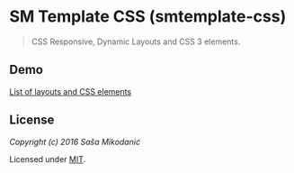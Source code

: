 # SM Template CSS (smtemplate-css)
> CSS Responsive, Dynamic Layouts and CSS 3 elements.

## Demo
[List of layouts and CSS elements](https://smikodanic.github.io/smtemplate-css/)



## License

*Copyright (c) 2016 Saša Mikodanić*

Licensed under [MIT](https://raw.githubusercontent.com/smikodanic/smtemplate-css/master/LICENSE).
